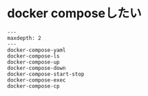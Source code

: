 # docker composeしたい

```{toctree}
---
maxdepth: 2
---
docker-compose-yaml
docker-compose-ls
docker-compose-up
docker-compose-down
docker-compose-start-stop
docker-compose-exec
docker-compose-cp
```
